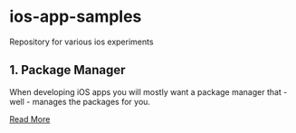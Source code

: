 # ios-app-samples
Repository for various ios experiments

## 1. Package Manager
When developing iOS apps you will mostly want a package manager that - well - manages the packages for you. 

[Read More](01_package_manager/README.md)